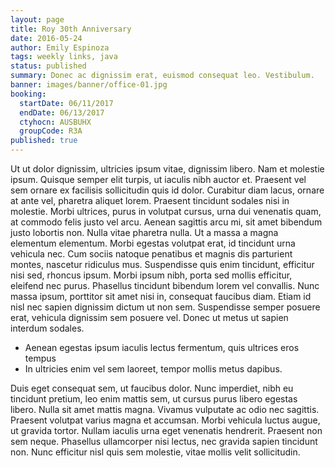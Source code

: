 ```yaml
---
layout: page
title: Roy 30th Anniversary
date: 2016-05-24
author: Emily Espinoza
tags: weekly links, java
status: published
summary: Donec ac dignissim erat, euismod consequat leo. Vestibulum.
banner: images/banner/office-01.jpg
booking:
  startDate: 06/11/2017
  endDate: 06/13/2017
  ctyhocn: AUSBUHX
  groupCode: R3A
published: true
---
```

Ut ut dolor dignissim, ultricies ipsum vitae, dignissim libero. Nam et molestie ipsum. Quisque semper elit turpis, ut iaculis nibh auctor et. Praesent vel sem ornare ex facilisis sollicitudin quis id dolor. Curabitur diam lacus, ornare at ante vel, pharetra aliquet lorem. Praesent tincidunt sodales nisi in molestie. Morbi ultrices, purus in volutpat cursus, urna dui venenatis quam, at commodo felis justo vel arcu. Aenean sagittis arcu mi, sit amet bibendum justo lobortis non.
Nulla vitae pharetra nulla. Ut a massa a magna elementum elementum. Morbi egestas volutpat erat, id tincidunt urna vehicula nec. Cum sociis natoque penatibus et magnis dis parturient montes, nascetur ridiculus mus. Suspendisse quis enim tincidunt, efficitur nisi sed, rhoncus ipsum. Morbi ipsum nibh, porta sed mollis efficitur, eleifend nec purus. Phasellus tincidunt bibendum lorem vel convallis. Nunc massa ipsum, porttitor sit amet nisi in, consequat faucibus diam. Etiam id nisl nec sapien dignissim dictum ut non sem. Suspendisse semper posuere erat, vehicula dignissim sem posuere vel. Donec ut metus ut sapien interdum sodales.

* Aenean egestas ipsum iaculis lectus fermentum, quis ultrices eros tempus
* In ultricies enim vel sem laoreet, tempor mollis metus dapibus.

Duis eget consequat sem, ut faucibus dolor. Nunc imperdiet, nibh eu tincidunt pretium, leo enim mattis sem, ut cursus purus libero egestas libero. Nulla sit amet mattis magna. Vivamus vulputate ac odio nec sagittis. Praesent volutpat varius magna et accumsan. Morbi vehicula luctus augue, ut gravida tortor. Nullam iaculis urna eget venenatis hendrerit. Praesent non sem neque. Phasellus ullamcorper nisi lectus, nec gravida sapien tincidunt non. Nunc efficitur nisl quis sem molestie, vitae mollis velit sollicitudin.
